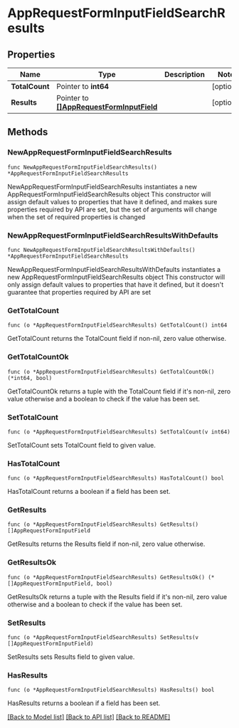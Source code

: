 # AppRequestFormInputFieldSearchResults

## Properties

Name | Type | Description | Notes
------------ | ------------- | ------------- | -------------
**TotalCount** | Pointer to **int64** |  | [optional] 
**Results** | Pointer to [**[]AppRequestFormInputField**](AppRequestFormInputField.md) |  | [optional] 

## Methods

### NewAppRequestFormInputFieldSearchResults

`func NewAppRequestFormInputFieldSearchResults() *AppRequestFormInputFieldSearchResults`

NewAppRequestFormInputFieldSearchResults instantiates a new AppRequestFormInputFieldSearchResults object
This constructor will assign default values to properties that have it defined,
and makes sure properties required by API are set, but the set of arguments
will change when the set of required properties is changed

### NewAppRequestFormInputFieldSearchResultsWithDefaults

`func NewAppRequestFormInputFieldSearchResultsWithDefaults() *AppRequestFormInputFieldSearchResults`

NewAppRequestFormInputFieldSearchResultsWithDefaults instantiates a new AppRequestFormInputFieldSearchResults object
This constructor will only assign default values to properties that have it defined,
but it doesn't guarantee that properties required by API are set

### GetTotalCount

`func (o *AppRequestFormInputFieldSearchResults) GetTotalCount() int64`

GetTotalCount returns the TotalCount field if non-nil, zero value otherwise.

### GetTotalCountOk

`func (o *AppRequestFormInputFieldSearchResults) GetTotalCountOk() (*int64, bool)`

GetTotalCountOk returns a tuple with the TotalCount field if it's non-nil, zero value otherwise
and a boolean to check if the value has been set.

### SetTotalCount

`func (o *AppRequestFormInputFieldSearchResults) SetTotalCount(v int64)`

SetTotalCount sets TotalCount field to given value.

### HasTotalCount

`func (o *AppRequestFormInputFieldSearchResults) HasTotalCount() bool`

HasTotalCount returns a boolean if a field has been set.

### GetResults

`func (o *AppRequestFormInputFieldSearchResults) GetResults() []AppRequestFormInputField`

GetResults returns the Results field if non-nil, zero value otherwise.

### GetResultsOk

`func (o *AppRequestFormInputFieldSearchResults) GetResultsOk() (*[]AppRequestFormInputField, bool)`

GetResultsOk returns a tuple with the Results field if it's non-nil, zero value otherwise
and a boolean to check if the value has been set.

### SetResults

`func (o *AppRequestFormInputFieldSearchResults) SetResults(v []AppRequestFormInputField)`

SetResults sets Results field to given value.

### HasResults

`func (o *AppRequestFormInputFieldSearchResults) HasResults() bool`

HasResults returns a boolean if a field has been set.


[[Back to Model list]](../README.md#documentation-for-models) [[Back to API list]](../README.md#documentation-for-api-endpoints) [[Back to README]](../README.md)


